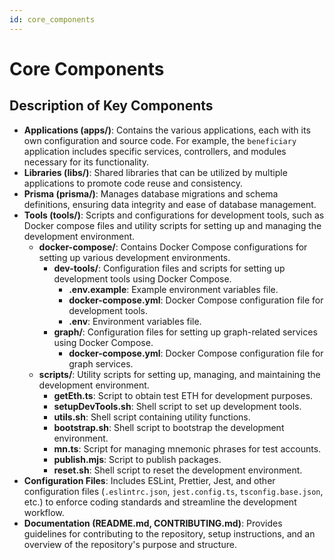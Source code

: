 ```yaml
---
id: core_components
---
```


# Core Components

## Description of Key Components

- **Applications (apps/)**: Contains the various applications, each with its own configuration and source code. For example, the `beneficiary` application includes specific services, controllers, and modules necessary for its functionality.
- **Libraries (libs/)**: Shared libraries that can be utilized by multiple applications to promote code reuse and consistency.
- **Prisma (prisma/)**: Manages database migrations and schema definitions, ensuring data integrity and ease of database management.
- **Tools (tools/)**: Scripts and configurations for development tools, such as Docker compose files and utility scripts for setting up and managing the development environment.
  - **docker-compose/**: Contains Docker Compose configurations for setting up various development environments.
    - **dev-tools/**: Configuration files and scripts for setting up development tools using Docker Compose.
      - **.env.example**: Example environment variables file.
      - **docker-compose.yml**: Docker Compose configuration file for development tools.
      - **.env**: Environment variables file.
    - **graph/**: Configuration files for setting up graph-related services using Docker Compose.
      - **docker-compose.yml**: Docker Compose configuration file for graph services.
  - **scripts/**: Utility scripts for setting up, managing, and maintaining the development environment.
    - **getEth.ts**: Script to obtain test ETH for development purposes.
    - **setupDevTools.sh**: Shell script to set up development tools.
    - **utils.sh**: Shell script containing utility functions.
    - **bootstrap.sh**: Shell script to bootstrap the development environment.
    - **mn.ts**: Script for managing mnemonic phrases for test accounts.
    - **publish.mjs**: Script to publish packages.
    - **reset.sh**: Shell script to reset the development environment.
- **Configuration Files**: Includes ESLint, Prettier, Jest, and other configuration files (`.eslintrc.json`, `jest.config.ts`, `tsconfig.base.json`, etc.) to enforce coding standards and streamline the development workflow.
- **Documentation (README.md, CONTRIBUTING.md)**: Provides guidelines for contributing to the repository, setup instructions, and an overview of the repository's purpose and structure.
